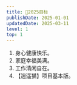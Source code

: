 ```yaml
---
title: 🎯2025目标
publishDate: 2025-01-01
updatedDate: 2025-03-11
level: 1
top: 1
---
```


1. 身心健康快乐。
2. 家庭幸福美满。
3. 工作清闲自在。
4. 【逍遥猫】项目基本版。
